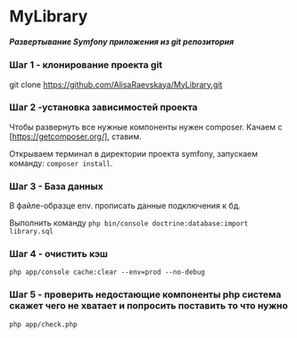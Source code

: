 # MyLibrary<h5>Развертывание Symfony приложения из git репозитория</h5>

### Шаг 1 - клонирование проекта git

git clone https://github.com/AlisaRaevskaya/MyLibrary.git

### Шаг 2 -установка зависимостей проекта
Чтобы развернуть все нужные компоненты нужен composer. Качаем c [https://getcomposer.org/], ставим.

Открываем терминал в директории проекта symfony, запускаем команду:
`composer install`. 

### Шаг 3 - База данных
В файле-образце env. прописать данные подключения к бд.

Выполнить команду
`php bin/console doctrine:database:import library.sql`


### Шаг 4 - очистить кэш

`php app/console cache:clear --env=prod --no-debug`

### Шаг 5 - проверить недостающие компоненты php система скажет чего не хватает и попросить поставить то что нужно
`php app/check.php`
